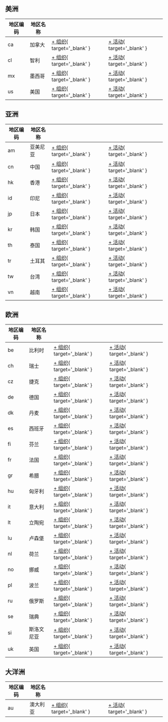 
## 美洲

| 地区编码 | 地区名称 | | |
| --- | --- | --- | --- |
| ca | 加拿大 | [+ 组织](https://github.com/swingdance/orgs/issues/new?assignees=&labels=add+org&projects=&template=02-add_entity.yml&title=%5Bca%5D%20%3CName%3E&region=ca&province=&city=){ target='_blank' } | [+ 活动](https://github.com/swingdance/events/issues/new?assignees=&labels=add+event&projects=&template=02-add_entity.yml&title=%5B2024%2Fca%5D%20%3CName%3E&region=ca&province=&city=&org_id=&date_starts=2024-&date_ends=2024-){ target='_blank' } 
| cl | 智利 | [+ 组织](https://github.com/swingdance/orgs/issues/new?assignees=&labels=add+org&projects=&template=02-add_entity.yml&title=%5Bcl%5D%20%3CName%3E&region=cl&province=&city=){ target='_blank' } | [+ 活动](https://github.com/swingdance/events/issues/new?assignees=&labels=add+event&projects=&template=02-add_entity.yml&title=%5B2024%2Fcl%5D%20%3CName%3E&region=cl&province=&city=&org_id=&date_starts=2024-&date_ends=2024-){ target='_blank' } 
| mx | 墨西哥 | [+ 组织](https://github.com/swingdance/orgs/issues/new?assignees=&labels=add+org&projects=&template=02-add_entity.yml&title=%5Bmx%5D%20%3CName%3E&region=mx&province=&city=){ target='_blank' } | [+ 活动](https://github.com/swingdance/events/issues/new?assignees=&labels=add+event&projects=&template=02-add_entity.yml&title=%5B2024%2Fmx%5D%20%3CName%3E&region=mx&province=&city=&org_id=&date_starts=2024-&date_ends=2024-){ target='_blank' } 
| us | 美国 | [+ 组织](https://github.com/swingdance/orgs/issues/new?assignees=&labels=add+org&projects=&template=02-add_entity.yml&title=%5Bus%5D%20%3CName%3E&region=us&province=&city=){ target='_blank' } | [+ 活动](https://github.com/swingdance/events/issues/new?assignees=&labels=add+event&projects=&template=02-add_entity.yml&title=%5B2024%2Fus%5D%20%3CName%3E&region=us&province=&city=&org_id=&date_starts=2024-&date_ends=2024-){ target='_blank' } 

## 亚洲

| 地区编码 | 地区名称 | | |
| --- | --- | --- | --- |
| am | 亚美尼亚 | [+ 组织](https://github.com/swingdance/orgs/issues/new?assignees=&labels=add+org&projects=&template=02-add_entity.yml&title=%5Bam%5D%20%3CName%3E&region=am&province=&city=){ target='_blank' } | [+ 活动](https://github.com/swingdance/events/issues/new?assignees=&labels=add+event&projects=&template=02-add_entity.yml&title=%5B2024%2Fam%5D%20%3CName%3E&region=am&province=&city=&org_id=&date_starts=2024-&date_ends=2024-){ target='_blank' } 
| cn | 中国 | [+ 组织](https://github.com/swingdance/orgs/issues/new?assignees=&labels=add+org&projects=&template=02-add_entity.yml&title=%5Bcn%5D%20%3CName%3E&region=cn&province=&city=){ target='_blank' } | [+ 活动](https://github.com/swingdance/events/issues/new?assignees=&labels=add+event&projects=&template=02-add_entity.yml&title=%5B2024%2Fcn%5D%20%3CName%3E&region=cn&province=&city=&org_id=&date_starts=2024-&date_ends=2024-){ target='_blank' } 
| hk | 香港 | [+ 组织](https://github.com/swingdance/orgs/issues/new?assignees=&labels=add+org&projects=&template=02-add_entity.yml&title=%5Bhk%5D%20%3CName%3E&region=hk&province=&city=){ target='_blank' } | [+ 活动](https://github.com/swingdance/events/issues/new?assignees=&labels=add+event&projects=&template=02-add_entity.yml&title=%5B2024%2Fhk%5D%20%3CName%3E&region=hk&province=&city=&org_id=&date_starts=2024-&date_ends=2024-){ target='_blank' } 
| id | 印尼 | [+ 组织](https://github.com/swingdance/orgs/issues/new?assignees=&labels=add+org&projects=&template=02-add_entity.yml&title=%5Bid%5D%20%3CName%3E&region=id&province=&city=){ target='_blank' } | [+ 活动](https://github.com/swingdance/events/issues/new?assignees=&labels=add+event&projects=&template=02-add_entity.yml&title=%5B2024%2Fid%5D%20%3CName%3E&region=id&province=&city=&org_id=&date_starts=2024-&date_ends=2024-){ target='_blank' } 
| jp | 日本 | [+ 组织](https://github.com/swingdance/orgs/issues/new?assignees=&labels=add+org&projects=&template=02-add_entity.yml&title=%5Bjp%5D%20%3CName%3E&region=jp&province=&city=){ target='_blank' } | [+ 活动](https://github.com/swingdance/events/issues/new?assignees=&labels=add+event&projects=&template=02-add_entity.yml&title=%5B2024%2Fjp%5D%20%3CName%3E&region=jp&province=&city=&org_id=&date_starts=2024-&date_ends=2024-){ target='_blank' } 
| kr | 韩国 | [+ 组织](https://github.com/swingdance/orgs/issues/new?assignees=&labels=add+org&projects=&template=02-add_entity.yml&title=%5Bkr%5D%20%3CName%3E&region=kr&province=&city=){ target='_blank' } | [+ 活动](https://github.com/swingdance/events/issues/new?assignees=&labels=add+event&projects=&template=02-add_entity.yml&title=%5B2024%2Fkr%5D%20%3CName%3E&region=kr&province=&city=&org_id=&date_starts=2024-&date_ends=2024-){ target='_blank' } 
| th | 泰国 | [+ 组织](https://github.com/swingdance/orgs/issues/new?assignees=&labels=add+org&projects=&template=02-add_entity.yml&title=%5Bth%5D%20%3CName%3E&region=th&province=&city=){ target='_blank' } | [+ 活动](https://github.com/swingdance/events/issues/new?assignees=&labels=add+event&projects=&template=02-add_entity.yml&title=%5B2024%2Fth%5D%20%3CName%3E&region=th&province=&city=&org_id=&date_starts=2024-&date_ends=2024-){ target='_blank' } 
| tr | 土耳其 | [+ 组织](https://github.com/swingdance/orgs/issues/new?assignees=&labels=add+org&projects=&template=02-add_entity.yml&title=%5Btr%5D%20%3CName%3E&region=tr&province=&city=){ target='_blank' } | [+ 活动](https://github.com/swingdance/events/issues/new?assignees=&labels=add+event&projects=&template=02-add_entity.yml&title=%5B2024%2Ftr%5D%20%3CName%3E&region=tr&province=&city=&org_id=&date_starts=2024-&date_ends=2024-){ target='_blank' } 
| tw | 台湾 | [+ 组织](https://github.com/swingdance/orgs/issues/new?assignees=&labels=add+org&projects=&template=02-add_entity.yml&title=%5Btw%5D%20%3CName%3E&region=tw&province=&city=){ target='_blank' } | [+ 活动](https://github.com/swingdance/events/issues/new?assignees=&labels=add+event&projects=&template=02-add_entity.yml&title=%5B2024%2Ftw%5D%20%3CName%3E&region=tw&province=&city=&org_id=&date_starts=2024-&date_ends=2024-){ target='_blank' } 
| vn | 越南 | [+ 组织](https://github.com/swingdance/orgs/issues/new?assignees=&labels=add+org&projects=&template=02-add_entity.yml&title=%5Bvn%5D%20%3CName%3E&region=vn&province=&city=){ target='_blank' } | [+ 活动](https://github.com/swingdance/events/issues/new?assignees=&labels=add+event&projects=&template=02-add_entity.yml&title=%5B2024%2Fvn%5D%20%3CName%3E&region=vn&province=&city=&org_id=&date_starts=2024-&date_ends=2024-){ target='_blank' } 

## 欧洲

| 地区编码 | 地区名称 | | |
| --- | --- | --- | --- |
| be | 比利时 | [+ 组织](https://github.com/swingdance/orgs/issues/new?assignees=&labels=add+org&projects=&template=02-add_entity.yml&title=%5Bbe%5D%20%3CName%3E&region=be&province=&city=){ target='_blank' } | [+ 活动](https://github.com/swingdance/events/issues/new?assignees=&labels=add+event&projects=&template=02-add_entity.yml&title=%5B2024%2Fbe%5D%20%3CName%3E&region=be&province=&city=&org_id=&date_starts=2024-&date_ends=2024-){ target='_blank' } 
| ch | 瑞士 | [+ 组织](https://github.com/swingdance/orgs/issues/new?assignees=&labels=add+org&projects=&template=02-add_entity.yml&title=%5Bch%5D%20%3CName%3E&region=ch&province=&city=){ target='_blank' } | [+ 活动](https://github.com/swingdance/events/issues/new?assignees=&labels=add+event&projects=&template=02-add_entity.yml&title=%5B2024%2Fch%5D%20%3CName%3E&region=ch&province=&city=&org_id=&date_starts=2024-&date_ends=2024-){ target='_blank' } 
| cz | 捷克 | [+ 组织](https://github.com/swingdance/orgs/issues/new?assignees=&labels=add+org&projects=&template=02-add_entity.yml&title=%5Bcz%5D%20%3CName%3E&region=cz&province=&city=){ target='_blank' } | [+ 活动](https://github.com/swingdance/events/issues/new?assignees=&labels=add+event&projects=&template=02-add_entity.yml&title=%5B2024%2Fcz%5D%20%3CName%3E&region=cz&province=&city=&org_id=&date_starts=2024-&date_ends=2024-){ target='_blank' } 
| de | 德国 | [+ 组织](https://github.com/swingdance/orgs/issues/new?assignees=&labels=add+org&projects=&template=02-add_entity.yml&title=%5Bde%5D%20%3CName%3E&region=de&province=&city=){ target='_blank' } | [+ 活动](https://github.com/swingdance/events/issues/new?assignees=&labels=add+event&projects=&template=02-add_entity.yml&title=%5B2024%2Fde%5D%20%3CName%3E&region=de&province=&city=&org_id=&date_starts=2024-&date_ends=2024-){ target='_blank' } 
| dk | 丹麦 | [+ 组织](https://github.com/swingdance/orgs/issues/new?assignees=&labels=add+org&projects=&template=02-add_entity.yml&title=%5Bdk%5D%20%3CName%3E&region=dk&province=&city=){ target='_blank' } | [+ 活动](https://github.com/swingdance/events/issues/new?assignees=&labels=add+event&projects=&template=02-add_entity.yml&title=%5B2024%2Fdk%5D%20%3CName%3E&region=dk&province=&city=&org_id=&date_starts=2024-&date_ends=2024-){ target='_blank' } 
| es | 西班牙 | [+ 组织](https://github.com/swingdance/orgs/issues/new?assignees=&labels=add+org&projects=&template=02-add_entity.yml&title=%5Bes%5D%20%3CName%3E&region=es&province=&city=){ target='_blank' } | [+ 活动](https://github.com/swingdance/events/issues/new?assignees=&labels=add+event&projects=&template=02-add_entity.yml&title=%5B2024%2Fes%5D%20%3CName%3E&region=es&province=&city=&org_id=&date_starts=2024-&date_ends=2024-){ target='_blank' } 
| fi | 芬兰 | [+ 组织](https://github.com/swingdance/orgs/issues/new?assignees=&labels=add+org&projects=&template=02-add_entity.yml&title=%5Bfi%5D%20%3CName%3E&region=fi&province=&city=){ target='_blank' } | [+ 活动](https://github.com/swingdance/events/issues/new?assignees=&labels=add+event&projects=&template=02-add_entity.yml&title=%5B2024%2Ffi%5D%20%3CName%3E&region=fi&province=&city=&org_id=&date_starts=2024-&date_ends=2024-){ target='_blank' } 
| fr | 法国 | [+ 组织](https://github.com/swingdance/orgs/issues/new?assignees=&labels=add+org&projects=&template=02-add_entity.yml&title=%5Bfr%5D%20%3CName%3E&region=fr&province=&city=){ target='_blank' } | [+ 活动](https://github.com/swingdance/events/issues/new?assignees=&labels=add+event&projects=&template=02-add_entity.yml&title=%5B2024%2Ffr%5D%20%3CName%3E&region=fr&province=&city=&org_id=&date_starts=2024-&date_ends=2024-){ target='_blank' } 
| gr | 希腊 | [+ 组织](https://github.com/swingdance/orgs/issues/new?assignees=&labels=add+org&projects=&template=02-add_entity.yml&title=%5Bgr%5D%20%3CName%3E&region=gr&province=&city=){ target='_blank' } | [+ 活动](https://github.com/swingdance/events/issues/new?assignees=&labels=add+event&projects=&template=02-add_entity.yml&title=%5B2024%2Fgr%5D%20%3CName%3E&region=gr&province=&city=&org_id=&date_starts=2024-&date_ends=2024-){ target='_blank' } 
| hu | 匈牙利 | [+ 组织](https://github.com/swingdance/orgs/issues/new?assignees=&labels=add+org&projects=&template=02-add_entity.yml&title=%5Bhu%5D%20%3CName%3E&region=hu&province=&city=){ target='_blank' } | [+ 活动](https://github.com/swingdance/events/issues/new?assignees=&labels=add+event&projects=&template=02-add_entity.yml&title=%5B2024%2Fhu%5D%20%3CName%3E&region=hu&province=&city=&org_id=&date_starts=2024-&date_ends=2024-){ target='_blank' } 
| it | 意大利 | [+ 组织](https://github.com/swingdance/orgs/issues/new?assignees=&labels=add+org&projects=&template=02-add_entity.yml&title=%5Bit%5D%20%3CName%3E&region=it&province=&city=){ target='_blank' } | [+ 活动](https://github.com/swingdance/events/issues/new?assignees=&labels=add+event&projects=&template=02-add_entity.yml&title=%5B2024%2Fit%5D%20%3CName%3E&region=it&province=&city=&org_id=&date_starts=2024-&date_ends=2024-){ target='_blank' } 
| lt | 立陶宛 | [+ 组织](https://github.com/swingdance/orgs/issues/new?assignees=&labels=add+org&projects=&template=02-add_entity.yml&title=%5Blt%5D%20%3CName%3E&region=lt&province=&city=){ target='_blank' } | [+ 活动](https://github.com/swingdance/events/issues/new?assignees=&labels=add+event&projects=&template=02-add_entity.yml&title=%5B2024%2Flt%5D%20%3CName%3E&region=lt&province=&city=&org_id=&date_starts=2024-&date_ends=2024-){ target='_blank' } 
| lu | 卢森堡 | [+ 组织](https://github.com/swingdance/orgs/issues/new?assignees=&labels=add+org&projects=&template=02-add_entity.yml&title=%5Blu%5D%20%3CName%3E&region=lu&province=&city=){ target='_blank' } | [+ 活动](https://github.com/swingdance/events/issues/new?assignees=&labels=add+event&projects=&template=02-add_entity.yml&title=%5B2024%2Flu%5D%20%3CName%3E&region=lu&province=&city=&org_id=&date_starts=2024-&date_ends=2024-){ target='_blank' } 
| nl | 荷兰 | [+ 组织](https://github.com/swingdance/orgs/issues/new?assignees=&labels=add+org&projects=&template=02-add_entity.yml&title=%5Bnl%5D%20%3CName%3E&region=nl&province=&city=){ target='_blank' } | [+ 活动](https://github.com/swingdance/events/issues/new?assignees=&labels=add+event&projects=&template=02-add_entity.yml&title=%5B2024%2Fnl%5D%20%3CName%3E&region=nl&province=&city=&org_id=&date_starts=2024-&date_ends=2024-){ target='_blank' } 
| no | 挪威 | [+ 组织](https://github.com/swingdance/orgs/issues/new?assignees=&labels=add+org&projects=&template=02-add_entity.yml&title=%5Bno%5D%20%3CName%3E&region=no&province=&city=){ target='_blank' } | [+ 活动](https://github.com/swingdance/events/issues/new?assignees=&labels=add+event&projects=&template=02-add_entity.yml&title=%5B2024%2Fno%5D%20%3CName%3E&region=no&province=&city=&org_id=&date_starts=2024-&date_ends=2024-){ target='_blank' } 
| pl | 波兰 | [+ 组织](https://github.com/swingdance/orgs/issues/new?assignees=&labels=add+org&projects=&template=02-add_entity.yml&title=%5Bpl%5D%20%3CName%3E&region=pl&province=&city=){ target='_blank' } | [+ 活动](https://github.com/swingdance/events/issues/new?assignees=&labels=add+event&projects=&template=02-add_entity.yml&title=%5B2024%2Fpl%5D%20%3CName%3E&region=pl&province=&city=&org_id=&date_starts=2024-&date_ends=2024-){ target='_blank' } 
| ru | 俄罗斯 | [+ 组织](https://github.com/swingdance/orgs/issues/new?assignees=&labels=add+org&projects=&template=02-add_entity.yml&title=%5Bru%5D%20%3CName%3E&region=ru&province=&city=){ target='_blank' } | [+ 活动](https://github.com/swingdance/events/issues/new?assignees=&labels=add+event&projects=&template=02-add_entity.yml&title=%5B2024%2Fru%5D%20%3CName%3E&region=ru&province=&city=&org_id=&date_starts=2024-&date_ends=2024-){ target='_blank' } 
| se | 瑞典 | [+ 组织](https://github.com/swingdance/orgs/issues/new?assignees=&labels=add+org&projects=&template=02-add_entity.yml&title=%5Bse%5D%20%3CName%3E&region=se&province=&city=){ target='_blank' } | [+ 活动](https://github.com/swingdance/events/issues/new?assignees=&labels=add+event&projects=&template=02-add_entity.yml&title=%5B2024%2Fse%5D%20%3CName%3E&region=se&province=&city=&org_id=&date_starts=2024-&date_ends=2024-){ target='_blank' } 
| si | 斯洛文尼亚 | [+ 组织](https://github.com/swingdance/orgs/issues/new?assignees=&labels=add+org&projects=&template=02-add_entity.yml&title=%5Bsi%5D%20%3CName%3E&region=si&province=&city=){ target='_blank' } | [+ 活动](https://github.com/swingdance/events/issues/new?assignees=&labels=add+event&projects=&template=02-add_entity.yml&title=%5B2024%2Fsi%5D%20%3CName%3E&region=si&province=&city=&org_id=&date_starts=2024-&date_ends=2024-){ target='_blank' } 
| uk | 英国 | [+ 组织](https://github.com/swingdance/orgs/issues/new?assignees=&labels=add+org&projects=&template=02-add_entity.yml&title=%5Buk%5D%20%3CName%3E&region=uk&province=&city=){ target='_blank' } | [+ 活动](https://github.com/swingdance/events/issues/new?assignees=&labels=add+event&projects=&template=02-add_entity.yml&title=%5B2024%2Fuk%5D%20%3CName%3E&region=uk&province=&city=&org_id=&date_starts=2024-&date_ends=2024-){ target='_blank' } 

## 大洋洲

| 地区编码 | 地区名称 | | |
| --- | --- | --- | --- |
| au | 澳大利亚 | [+ 组织](https://github.com/swingdance/orgs/issues/new?assignees=&labels=add+org&projects=&template=02-add_entity.yml&title=%5Bau%5D%20%3CName%3E&region=au&province=&city=){ target='_blank' } | [+ 活动](https://github.com/swingdance/events/issues/new?assignees=&labels=add+event&projects=&template=02-add_entity.yml&title=%5B2024%2Fau%5D%20%3CName%3E&region=au&province=&city=&org_id=&date_starts=2024-&date_ends=2024-){ target='_blank' } 
